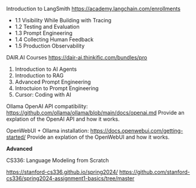 Introduction to LangSmith  https://academy.langchain.com/enrollments 
 * 1.1 Visibility While Building with Tracing 
 * 1.2 Testing and Evaluation 
 * 1.3 Prompt Engineering
 * 1.4 Collecting Human Feedback
 * 1.5 Production Observability


DAIR.AI Courses https://dair-ai.thinkific.com/bundles/pro
1. Introduction to AI Agents
2. Introduction to RAG
3. Advanced Prompt Engineering
4. Introctuion to Prompt Engineering
5. Cursor: Coding with AI

Ollama OpenAI API compatibility: https://github.com/ollama/ollama/blob/main/docs/openai.md
Provide an explation of the OpenAI API and how it works.

OpenWebUI + Ollama installation: https://docs.openwebui.com/getting-started/
Provide an explation of the OpenWebUI and how it works.

**Advanced**

CS336: Language Modeling from Scratch

https://stanford-cs336.github.io/spring2024/
 https://github.com/stanford-cs336/spring2024-assignment1-basics/tree/master